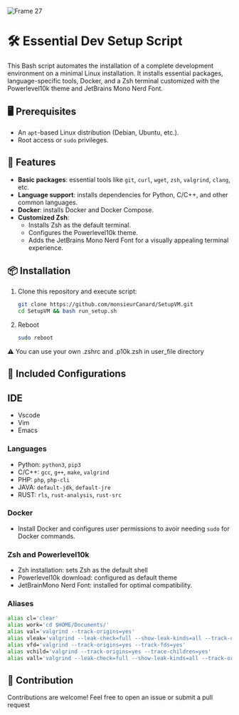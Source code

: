 ![Frame 27](https://github.com/user-attachments/assets/c326eb30-8f2f-424a-a0c2-1d2988325cb7)
# 🛠️ Essential Dev Setup Script

This Bash script automates the installation of a complete development environment on a minimal Linux installation. It installs essential packages, language-specific tools, Docker, and a Zsh terminal customized with the Powerlevel10k theme and JetBrains Mono Nerd Font.


## 🖥️ Prerequisites

- An `apt`-based Linux distribution (Debian, Ubuntu, etc.).
- Root access or `sudo` privileges.


## 🚀 Features

- **Basic packages**: essential tools like `git`, `curl`, `wget`, `zsh`, `valgrind`, `clang`, etc.
- **Language support**: installs dependencies for Python, C/C++, and other common languages.
- **Docker**: installs Docker and Docker Compose.
- **Customized Zsh**:
  - Installs Zsh as the default terminal.
  - Configures the Powerlevel10k theme.
  - Adds the JetBrains Mono Nerd Font for a visually appealing terminal experience.


## 📦 Installation

1. Clone this repository and execute script:
   ```bash
   git clone https://github.com/monsieurCanard/SetupVM.git
   cd SetupVM && bash run_setup.sh
   ```
2. Reboot
   ```bash
   sudo reboot
   ```
⚠ You can use your own .zshrc and .p10k.zsh in user_file directory

## 🔧 Included Configurations

## IDE
- Vscode
- Vim
- Emacs

### Languages

- Python: `python3`, `pip3`
- C/C++: `gcc`, `g++`, `make`, `valgrind`
- PHP: `php`, `php-cli`
- JAVA: `default-jdk`, `default-jre`
- RUST: `rls`, `rust-analysis`, `rust-src`

### Docker

- Install Docker and configures user permissions to avoir needing `sudo` for Docker commands.

### Zsh and Powerlevel10k

- Zsh installation: sets Zsh as the default shell
- Powerlevel10k download: configured as default theme
- JetBrainMono Nerd Font: installed for optimal compatibility.

### Aliases

```bash
alias cl='clear'
alias work='cd $HOME/Documents/'
alias val='valgrind --track-origins=yes'
alias vleak='valgrind --leak-check=full --show-leak-kinds=all --track-origins=yes'
alias vfd='valgrind --track-origins=yes --track-fds=yes'
alias vchild='valgrind --track-origins=yes --trace-children=yes'
alias vall='valgrind --leak-check=full --show-leak-kinds=all --track-origins=yes --track-fds=yes --trace-children=yes'
```

## 🤝 Contribution
Contributions are welcome! Feel free to open an issue or submit a pull request

